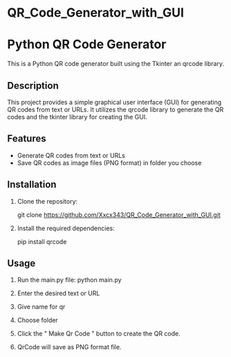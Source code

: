 # QR_Code_Generator_with_GUI

# Python QR Code Generator

This is a Python QR code generator built using the Tkinter an qrcode library.

## Description

This project provides a simple graphical user interface (GUI) for generating QR codes from text or URLs. 
It utilizes the qrcode library to generate the QR codes and the tkinter library for creating the GUI.

## Features

- Generate QR codes from text or URLs
- Save QR codes as image files (PNG format) in folder you choose

## Installation

1. Clone the repository:

   
   git clone https://github.com/Xxcx343/QR_Code_Generator_with_GUI.git
   
   
2. Install the required dependencies:

   pip install qrcode

## Usage

1. Run the main.py file:
  python main.py
  
2. Enter the desired text or URL 

3. Give name for qr

4. Choose folder

5. Click the " Make Qr Code " button to create the QR code.

6. QrCode will save as PNG format file.

